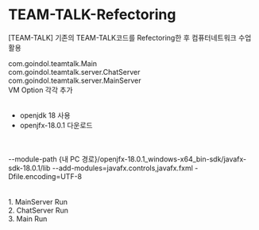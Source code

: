 # TEAM-TALK-Refectoring
[TEAM-TALK] 기존의 TEAM-TALK코드를 Refectoring한 후 컴퓨터네트워크 수업 활용

com.goindol.teamtalk.Main
<br/>
com.goindol.teamtalk.server.ChatServer
<br/>
com.goindol.teamtalk.server.MainServer
<br/>
VM Option 각각 추가
<br/>
<br/>
+ openjdk 18 사용
+ openjfx-18.0.1 다운로드
<br/>
<br/>
--module-path
{내 PC 경로}/openjfx-18.0.1_windows-x64_bin-sdk/javafx-sdk-18.0.1/lib
--add-modules=javafx.controls,javafx.fxml
-Dfile.encoding=UTF-8

<br/>
<br/>
<br/>
1. MainServer Run
<br/>
2. ChatServer Run
<br/>
3. Main Run
<br/>

